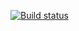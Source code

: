 [![Build status](https://ci.appveyor.com/api/projects/status/yjmbjra75gtiwanl/branch/gh-pages?svg=true)](https://ci.appveyor.com/project/AleksaT2/ahj-testing1/branch/gh-pages)
